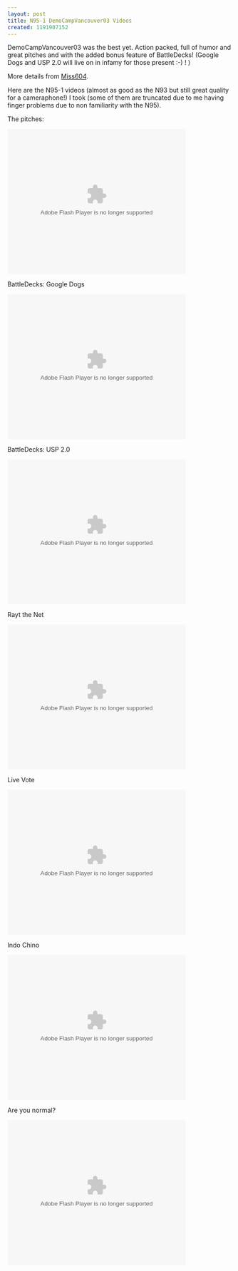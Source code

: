 ```yaml
---
layout: post
title: N95-1 DemoCampVancouver03 Videos
created: 1191907152
---
```

<p>DemoCampVancouver03 was the best yet. Action packed, full of humor and great pitches and with the added bonus feature of BattleDecks! (Google Dogs and USP 2.0 will live on in infamy for those present :-) ! )</p>
<p>More details from <a href="http://www.miss604.com/2007/10/democampvancouver03-live-blog.html">Miss604</a>.</p>
<p>Here are the N95-1 videos (almost as good as the N93 but still great quality for a cameraphone!) I took (some of them are truncated due to me having finger problems due to non familiarity with the N95).</p>
<p>The pitches:</p>
<embed style="width:400px; height:326px;" id="VideoPlayback" type="application/x-shockwave-flash" src="http://video.google.com/googleplayer.swf?docId=2629017502676351403&hl=en-CA" flashvars=""> </embed>

<p>BattleDecks: Google Dogs</p>
<embed style="width:400px; height:326px;" id="VideoPlayback" type="application/x-shockwave-flash" src="http://video.google.com/googleplayer.swf?docId=-4440576466979364451&hl=en-CA" flashvars=""> </embed>

<p>BattleDecks: USP 2.0</p>

<embed style="width:400px; height:326px;" id="VideoPlayback" type="application/x-shockwave-flash" src="http://video.google.com/googleplayer.swf?docId=-4741135682718305609&hl=en-CA" flashvars=""> </embed>

<p>Rayt the Net</p>

<embed style="width:400px; height:326px;" id="VideoPlayback" type="application/x-shockwave-flash" src="http://video.google.com/googleplayer.swf?docId=3768683253289499726&hl=en-CA" flashvars=""> </embed>


<p>Live Vote</p>

<embed style="width:400px; height:326px;" id="VideoPlayback" type="application/x-shockwave-flash" src="http://video.google.com/googleplayer.swf?docId=3726828127975774080&hl=en-CA" flashvars=""> </embed>

<p>Indo Chino</p>

<embed style="width:400px; height:326px;" id="VideoPlayback" type="application/x-shockwave-flash" src="http://video.google.com/googleplayer.swf?docId=4690529604397668591&hl=en-CA" flashvars=""> </embed>


<p>Are you normal?</p>

<embed style="width:400px; height:326px;" id="VideoPlayback" type="application/x-shockwave-flash" src="http://video.google.com/googleplayer.swf?docId=-7334759799589283329&hl=en-CA" flashvars=""> </embed>
